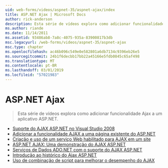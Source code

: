```yaml
---
uid: web-forms/videos/aspnet-35/aspnet-ajax/index
title: ASP.NET Ajax | Microsoft Docs
author: rick-anderson
description: Esta série de vídeos explora como adicionar funcionalidade Ajax a um aplicativo ASP.NET.
ms.author: riande
ms.date: 11/14/2011
ms.assetid: 93486ab8-7a8c-4075-935a-83900817b3db
msc.legacyurl: /web-forms/videos/aspnet-35/aspnet-ajax
msc.type: chapter
ms.openlocfilehash: ac46b096c549e0e582801a6db7134c9396eb26e5
ms.sourcegitcommit: 24b1f6decbb17bb22a45166e5fdb0845c65af498
ms.translationtype: MT
ms.contentlocale: pt-BR
ms.lasthandoff: 03/01/2019
ms.locfileid: "57021983"
---
```

<a name="aspnet-ajax"></a>ASP.NET Ajax
====================
> Esta série de vídeos explora como adicionar funcionalidade Ajax a um aplicativo ASP.NET.


- [Suporte do AJAX ASP.NET no Visual Studio 2008](aspnet-ajax-support-in-visual-studio-2008.md)
- [Adicionar a funcionalidade AJAX a uma página existente do ASP.NET](adding-ajax-functionality-to-an-existing-aspnet-page.md)
- [Criação e uso de um serviço Web habilitado para AJAX em um site](creating-and-using-an-ajax-enabled-web-service-in-a-web-site.md)
- [ASP.NET AJAX: Uma demonstração do AJAX ASP.NET](aspnet-ajax-a-demonstration-of-aspnet-ajax.md)
- [Serviços de Dados ADO.NET com o suporte do AJAX ASP.NET](adonet-data-services-with-aspnet-ajax-support.md)
- [Introdução ao histórico do Ajax ASP.NET](introduction-to-aspnet-ajax-history.md)
- [Uso de combinação de script para melhorar o desempenho do AJAX](using-script-combining-to-improve-ajax-performance.md)
